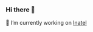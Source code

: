 ### Hi there 👋

🔭 I’m currently working on <a href="https://inatel.br/home/">Inatel</a>

<!--
**BlazeF35/BlazeF35** is a ✨ _special_ ✨ repository because its `README.md` (this file) appears on your GitHub profile.

Here are some ideas to get you started:

### 🔭 I’m currently working on <a href="https://inatel.br/home/">Inatel</a>
- 🌱 I’m currently learning ...
- 👯 I’m looking to collaborate on ...
- 🤔 I’m looking for help with ...
- 💬 Ask me about ...
- 📫 How to reach me: ...
- 😄 Pronouns: ...
- ⚡ Fun fact: ...
-->

